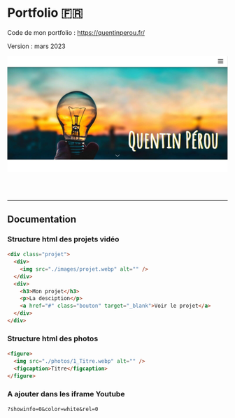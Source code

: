# Portfolio 🇫🇷

Code de mon portfolio : https://quentinperou.fr/

Version : mars 2023

![home page](apercu-portfolio-v2.jpg)

<br>

<!-- Développé en live sur Twitch : [twitch.tv/quentinperou](https://www.twitch.tv/quentinperou) -->

<br>

---

## Documentation

### **Structure html des projets vidéo**

```html
<div class="projet">
  <div>
    <img src="./images/projet.webp" alt="" />
  </div>
  <div>
    <h3>Mon projet</h3>
    <p>La desciption</p>
    <a href="#" class="bouton" target="_blank">Voir le projet</a>
  </div>
</div>
```

### **Structure html des photos**

```html
<figure>
  <img src="./photos/1_Titre.webp" alt="" />
  <figcaption>Titre</figcaption>
</figure>
```

### **A ajouter dans les iframe Youtube**
```
?showinfo=0&color=white&rel=0
```
